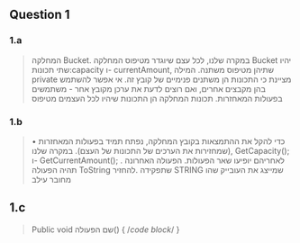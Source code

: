 ## Question 1

###	1.a 



> המחלקה Bucket. במקרה שלנו, לכל עצם שיוגדר מטיפוס 
המחלקה Bucket יהיו שתי תכונות:capacity ו-
currentAmount, שתיהן מטיפוס משתנה.
המילה private מציינת כי התכונות הן משתנים פנימיים
של קובץ זה. אי אפשר להשתמש בהן מקבצים אחרים,
ואם רוצים לדעת את ערכן מקובץ אחר - משתמשים בפעולות
המאחזרות.
תכונות המחלקה הן התכונות שיהיו לכל העצמים מטיפוס

###	1.b
> • כדי להקל את ההתמצאות בקובץ
המחלקה, נפתח תמיד בפעולות
המאחזרות (שמחזירות את הערכים של
התכונות של העצם).
במקרה שלנו,
GetCapacity();
ו- GetCurrentAmount(); .
לאחריהם יופיעו שאר הפעולות.
הפעולה האחרונה תהיה הפעולה
ToString שתפקידה
.להחזיר STRING שמייצג את העובייק שהו מחובר עילב
>

## 1.c
>Public void  שם הפעולה() { /*code block*/ }

